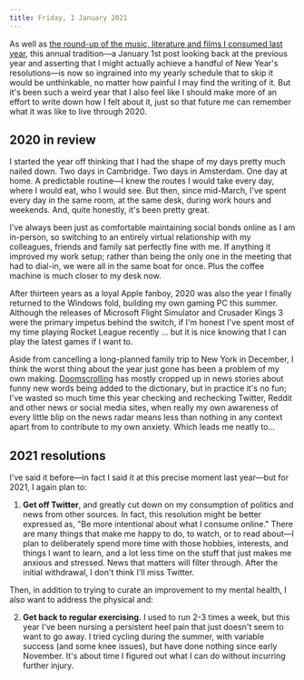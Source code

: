 ```yaml
---
title: Friday, 1 January 2021
---
```

As well as [the round-up of the music, literature and films I consumed last year](/2020-12-31), this annual tradition—a January 1st post looking back at the previous year and asserting that I might actually achieve a handful of New Year's resolutions—is now so ingrained into my yearly schedule that to skip it would be unthinkable, no matter how painful I may find the writing of it. But it's been such a weird year that I also feel like I should make more of an effort to write down how I felt about it, just so that future me can remember what it was like to live through 2020.

## 2020 in review

I started the year off thinking that I had the shape of my days pretty much nailed down. Two days in Cambridge. Two days in Amsterdam. One day at home. A predictable routine—I knew the routes I would take every day, where I would eat, who I would see. But then, since mid-March, I've spent every day in the same room, at the same desk, during work hours and weekends. And, quite honestly, it's been pretty great.

I've always been just as comfortable maintaining social bonds online as I am in-person, so switching to an entirely virtual relationship with my colleagues, friends and family sat perfectly fine with me. If anything it improved my work setup; rather than being the only one in the meeting that had to dial-in, we were all in the same boat for once. Plus the coffee machine is much closer to my desk now.

After thirteen years as a loyal Apple fanboy, 2020 was also the year I finally returned to the Windows fold, building my own gaming PC this summer. Although the releases of Microsoft Flight Simulator and Crusader Kings 3 were the primary impetus behind the switch, if I'm honest I've spent most of my time playing Rocket League recently ... but it is nice knowing that I can play the latest games if I want to.

Aside from cancelling a long-planned family trip to New York in December, I think the worst thing about the year just gone has been a problem of my own making. [Doomscrolling](https://en.wikipedia.org/wiki/Doomscrolling) has mostly cropped up in news stories about funny new words being added to the dictionary, but in practice it's no fun; I've wasted so much time this year checking and rechecking Twitter, Reddit and other news or social media sites, when really my own awareness of every little blip on the news radar means less than nothing in any context apart from to contribute to my own anxiety. Which leads me neatly to...

## 2021 resolutions

I've said it before—in fact I said it at this precise moment last year—but for 2021, I again plan to:

1. **Get off Twitter**, and greatly cut down on my consumption of politics and news from other sources. In fact, this resolution might be better expressed as, "Be more intentional about what I consume online." There are many things that make me happy to do, to watch, or to read about—I plan to deliberately spend more time with those hobbies, interests, and things I want to learn, and a lot less time on the stuff that just makes me anxious and stressed. News that matters will filter through. After the initial withdrawal, I don't think I'll miss Twitter.

Then, in addition to trying to curate an improvement to my mental health, I also want to address the physical and:

2. **Get back to regular exercising.** I used to run 2-3 times a week, but this year I've been nursing a persistent heel pain that just doesn't seem to want to go away. I tried cycling during the summer, with variable success (and some knee issues), but have done nothing since early November. It's about time I figured out what I can do without incurring further injury.
